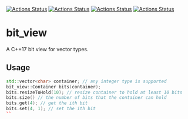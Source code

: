 [![Actions Status](https://github.com/TheLartians/BitView/workflows/MacOS/badge.svg)](https://github.com/TheLartians/CPM.cmake/actions)
[![Actions Status](https://github.com/TheLartians/BitView/workflows/Windows/badge.svg)](https://github.com/TheLartians/CPM.cmake/actions)
[![Actions Status](https://github.com/TheLartians/BitView/workflows/Ubuntu/badge.svg)](https://github.com/TheLartians/CPM.cmake/actions)
[![Actions Status](https://github.com/TheLartians/BitView/workflows/Style/badge.svg)](https://github.com/TheLartians/CPM.cmake/actions)

# bit_view

A C++17 bit view for vector types.

## Usage

```cpp
std::vector<char> container; // any integer type is supported
bit_view::Container bits(container);
bits.resizeToHold(10); // resize container to hold at least 10 bits
bits.size() // the number of bits that the container can hold
bits.get(4); // get the ith bit
bits.set(4, 1); // set the ith bit
``
